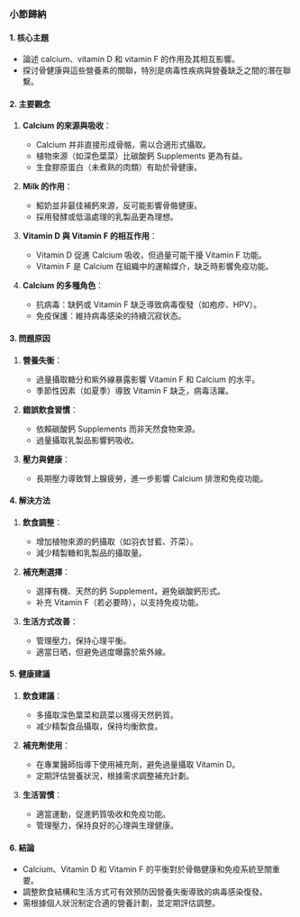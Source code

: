 ### 小節歸納

#### 1. 核心主題
- 論述 calcium、vitamin D 和 vitamin F 的作用及其相互影響。
- 探讨骨健康與這些營養素的關聯，特別是病毒性疾病與營養缺乏之間的潛在聯繫。

#### 2. 主要觀念
1. **Calcium 的來源與吸收**：
   - Calcium 并非直接形成骨骼，需以合適形式攝取。
   - 植物來源（如深色葉菜）比碳酸鈣 Supplements 更為有益。
   - 生食膠原蛋白（未煮熟的肉類）有助於骨健康。

2. **Milk 的作用**：
   - 鮉奶並非最佳補鈣來源，反可能影響骨骼健康。
   - 採用發酵或低溫處理的乳製品更為理想。

3. **Vitamin D 與 Vitamin F 的相互作用**：
   - Vitamin D 促進 Calcium 吸收，但過量可能干擾 Vitamin F 功能。
   - Vitamin F 是 Calcium 在組織中的運輸媒介，缺乏時影響免疫功能。

4. **Calcium 的多種角色**：
   - 抗病毒：缺鈣或 Vitamin F 缺乏導致病毒復發（如疱疹、HPV）。
   - 免疫保護：維持病毒感染的持續沉寂状态。

#### 3. 問題原因
1. **營養失衡**：
   - 過量攝取糖分和紫外線暴露影響 Vitamin F 和 Calcium 的水平。
   - 季節性因素（如夏季）導致 Vitamin F 缺乏，病毒活躍。

2. **錯誤飲食習慣**：
   - 依賴碳酸鈣 Supplements 而非天然食物來源。
   - 過量攝取乳製品影響鈣吸收。

3. **壓力與健康**：
   - 長期壓力導致腎上腺疲勞，進一步影響 Calcium 排泄和免疫功能。

#### 4. 解決方法
1. **飲食調整**：
   - 增加植物來源的鈣攝取（如羽衣甘藍、芥菜）。
   - 減少精製糖和乳製品的攝取量。

2. **補充劑選擇**：
   - 選擇有機、天然的鈣 Supplement，避免碳酸鈣形式。
   - 补充 Vitamin F（若必要時），以支持免疫功能。

3. **生活方式改善**：
   - 管理壓力，保持心理平衡。
   - 適當日晒，但避免過度曝露於紫外線。

#### 5. 健康建議
1. **飲食建議**：
   - 多攝取深色葉菜和蔬菜以獲得天然鈣質。
   - 减少精製食品攝取，保持均衡飲食。

2. **補充劑使用**：
   - 在專業醫師指導下使用補充劑，避免過量攝取 Vitamin D。
   - 定期評估營養狀況，根據需求調整補充計劃。

3. **生活習慣**：
   - 適當運動，促進鈣質吸收和免疫功能。
   - 管理壓力，保持良好的心理與生理健康。

#### 6. 結論
- Calcium、Vitamin D 和 Vitamin F 的平衡對於骨骼健康和免疫系統至關重要。
- 調整飲食結構和生活方式可有效預防因營養失衡導致的病毒感染復發。
- 需根據個人狀況制定合適的營養計劃，並定期評估調整。